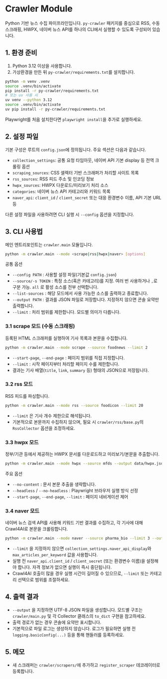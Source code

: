 # Crawler Module

Python 기반 뉴스 수집 파이프라인입니다. `py-crawler` 패키지를 중심으로 RSS, 수동 스크래핑, HWPX, 네이버 뉴스 API를 하나의 CLI에서 실행할 수 있도록 구성되어 있습니다.

## 1. 환경 준비

1. Python 3.12 이상을 사용합니다.
2. 가상환경을 만든 뒤 `py-crawler/requirements.txt`를 설치합니다.

```bash
python -m venv .venv
source .venv/bin/activate
pip install -r py-crawler/requirements.txt
# 또는 uv 사용 시
uv venv --python 3.12
source .venv/bin/activate
uv pip install -r py-crawler/requirements.txt
```

Playwright를 처음 설치한다면 `playwright install`을 추가로 실행하세요.

## 2. 설정 파일

기본 구성은 루트의 `config.json`에 정의됩니다. 주요 섹션은 다음과 같습니다.

- `collection_settings`: 공통 요청 타임아웃, 네이버 API 기본 display 등 전역 크롤링 옵션
- `scraping_sources`: CSS 셀렉터 기반 스크래퍼가 처리할 사이트 목록
- `rss_sources`: RSS 피드 주소 및 인코딩 정보
- `hwpx_sources`: HWPX 다운로드/미리보기 처리 소스
- `categories`: 네이버 뉴스 API 카테고리와 키워드 목록
- `naver_api`: `client_id` / `client_secret` 또는 대응 환경변수 이름, API 기본 URL 등

다른 설정 파일을 사용하려면 CLI 실행 시 `--config` 옵션을 지정합니다.

## 3. CLI 사용법

메인 엔트리포인트는 `crawler.main` 모듈입니다.

```bash
python -m crawler.main --mode <scrape|rss|hwpx|naver> [options]
```

공통 옵션

- `--config PATH` : 사용할 설정 파일(기본값 `config.json`)
- `--source/-s TOKEN` : 특정 소스(혹은 카테고리)를 지정. 여러 번 사용하거나 `,`로 구분 가능. `all` 로 활성 소스를 전부 선택합니다.
- `--list-sources` : 해당 모드에서 사용 가능한 소스를 출력하고 종료합니다.
- `--output PATH` : 결과를 JSON 파일로 저장합니다. 지정하지 않으면 콘솔 요약만 출력합니다.
- `--limit` : 처리 범위를 제한합니다. 모드별 의미가 다릅니다.

### 3.1 scrape 모드 (수동 스크래핑)

등록된 HTML 스크래퍼를 실행하여 기사 목록과 본문을 수집합니다.

```bash
python -m crawler.main --mode scrape --source foodnews --limit 2
```

- `--start-page`, `--end-page` : 페이지 범위를 직접 지정합니다.
- `--limit` : 시작 페이지부터 처리할 페이지 수를 제한합니다.
- 결과는 기사 배열(`title`, `link`, `summary` 등) 형태의 JSON으로 저장됩니다.

### 3.2 rss 모드

RSS 피드를 파싱합니다.

```bash
python -m crawler.main --mode rss --source foodicon --limit 20
```

- `--limit` 은 기사 개수 제한으로 해석됩니다.
- 기본적으로 본문까지 수집하지 않으며, 필요 시 `crawler/rss/base.py`의 `RssCollector` 옵션을 조정하세요.

### 3.3 hwpx 모드

정부/기관 등에서 제공하는 HWPX 문서를 다운로드하고 미리보기/본문을 추출합니다.

```bash
python -m crawler.main --mode hwpx --source mfds --output data/hwpx.json
```

주요 옵션

- `--no-content` : 문서 본문 추출을 생략합니다.
- `--headless` / `--no-headless` : Playwright 브라우저 실행 방식 선정
- `--start-page`, `--end-page`, `--limit` : 페이지 네비게이션 제어

### 3.4 naver 모드

네이버 뉴스 검색 API를 사용해 키워드 기반 결과를 수집하고, 각 기사에 대해 Crawl4AI로 본문을 크롤링합니다.

```bash
python -m crawler.main --mode naver --source pharma_bio --limit 3 --output data/naver.json
```

- `--limit` 을 지정하지 않으면 `collection_settings.naver_api_display`와 `max_articles_per_keyword` 값을 사용합니다.
- 실행 전 `naver_api.client_id` / `client_secret` (또는 환경변수 이름)을 설정해야 합니다. 자격 정보가 없으면 실행이 즉시 중단됩니다.
- Crawl4AI 호출이 많을 경우 실행 시간이 길어질 수 있으므로, `--limit` 또는 카테고리 선택으로 범위를 조절하세요.


## 4. 출력 결과

- `--output` 을 지정하면 UTF-8 JSON 파일을 생성합니다. 모드별 구조는 `crawler/main.py` 및 각 Collector 클래스의 `to_dict` 구현을 참고하세요.
- 출력 경로가 없는 경우 콘솔에 요약만 표시합니다.
- 기본적으로 파일 로그는 생성하지 않습니다. 로그가 필요하면 실행 전 `logging.basicConfig(...)` 등을 통해 핸들러를 등록하세요.

## 5. 메모

- 새 스크래퍼는 `crawler/scrapers/`에 추가하고 `register_scraper` 데코레이터로 등록합니다.
